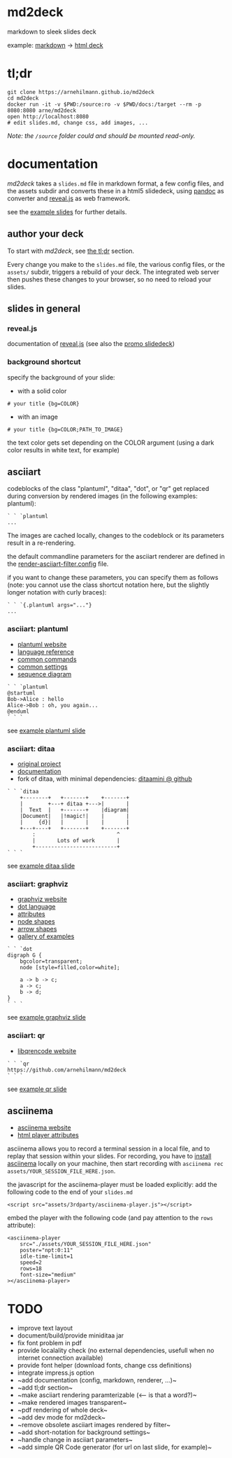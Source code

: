 # md2deck

markdown to sleek slides deck

example: [markdown](https://raw.githubusercontent.com/arnehilmann/md2deck/master/example/slides.md)
-> [html deck](https://arnehilmann.github.io/md2deck/)


# tl;dr

```
git clone https://arnehilmann.github.io/md2deck
cd md2deck
docker run -it -v $PWD:/source:ro -v $PWD/docs:/target --rm -p 8080:8080 arne/md2deck
open http://localhost:8080
# edit slides.md, change css, add images, ...
```
*Note: the ```/source``` folder could and should be mounted read-only.*


# documentation

*md2deck* takes a ```slides.md``` file in markdown format, a few config files, and the assets subdir
and converts these in a html5 slidedeck, using [pandoc](http://pandoc.org) as converter
and [reveal.js](http://lab.hakim.se/reveal-js/) as web framework.

see the [example slides](https://raw.githubusercontent.com/arnehilmann/md2deck/master/example/slides.md)
for further details.

## author your deck

To start with *md2deck*, see [the tl;dr](#tldr) section.

Every change you make to the ```slides.md``` file, the various config files, or the
```assets/``` subdir, triggers a rebuild of your deck.
The integrated web server then pushes these changes to your browser, so no need to
reload your slides.


## slides in general

### reveal.js

documentation of [reveal.js](https://github.com/hakimel/reveal.js/)
(see also the [promo slidedeck](http://lab.hakim.se/reveal-js/#/))

### background shortcut

specify the background of your slide:

* with a solid color
```
# your title {bg=COLOR}
```

* with an image

```
# your title {bg=COLOR;PATH_TO_IMAGE}
```

the text color gets set depending on the COLOR argument
(using a dark color results in white text, for example)



## asciiart

codeblocks of the class "plantuml", "ditaa", "dot", or "qr" get replaced during
conversion by rendered images (in the following examples: plantuml):

```
` ` `plantuml
...
```

The images are cached locally, changes to the codeblock or its parameters result
in a re-rendering.

the default commandline parameters for the asciiart renderer are defined
in the [render-asciiart-filter.config](example/render-asciiart-filter.config) file.

if you want to change these parameters, you can specify them as follows (note:
you cannot use the class shortcut notation here, but the slightly longer notation
with curly braces):
```
` ` `{.plantuml args="..."}
...
```

### asciiart: plantuml

* [plantuml website](http://plantuml.com)
* [language reference](http://plantuml.com/PlantUML_Language_Reference_Guide.pdf)
* [common commands](http://plantuml.com/commons)
* [common settings](http://plantuml.com/skinparam)
* [sequence diagram](http://plantuml.com/sequence-diagram)

```
` ` `plantuml
@startuml
Bob->Alice : hello
Alice->Bob : oh, you again...
@enduml
` ` `
```
see [example plantuml slide](https://arnehilmann.github.io/md2deck/#/plantuml)

### asciiart: ditaa

* [original project](https://github.com/stathissideris/ditaa)
* [documentation](https://github.com/stathissideris/ditaa#usage-and-syntax)
* fork of ditaa, with minimal dependencies: [ditaamini @ github](https://github.com/pepijnve/ditaa.git)

```
` ` `ditaa
    +--------+   +-------+    +-------+
    |        +---+ ditaa +--->|       |
    |  Text  |   +-------+    |diagram|
    |Document|   |!magic!|    |       |
    |     {d}|   |       |    |       |
    +---+----+   +-------+    +-------+
        :                          ^
        |       Lots of work       |
        +--------------------------+
` ` `
```
see [example ditaa slide](https://arnehilmann.github.io/md2deck/#/ditaa)

### asciiart: graphviz

* [graphviz website](http://www.graphviz.org)
* [dot language](http://www.graphviz.org/pdf/dotguide.pdf)
* [attributes](http://www.graphviz.org/content/attrs)
* [node shapes](http://www.graphviz.org/content/node-shapes)
* [arrow shapes](http://www.graphviz.org/content/arrow-shapes)
* [gallery of examples](http://www.graphviz.org/Gallery.php)

```
` ` `dot
digraph G {
    bgcolor=transparent;
    node [style=filled,color=white];

    a -> b -> c;
    a -> c;
    b -> d;
}
` ` `
```
see [example graphviz slide](https://arnehilmann.github.io/md2deck/#/graphviz)

### asciiart: qr

* [libqrencode website](https://fukuchi.org/works/qrencode/)

```
` ` `qr
https://github.com/arnehilmann/md2deck
` ` `
```
see [example qr slide](https://arnehilmann.github.io/md2deck/#/md2deck-github)


## asciinema

* [asciinema website](https://asciinema.org)
* [html player attributes](https://github.com/asciinema/asciinema-player#asciinema-player-element-attributes)

asciinema allows you to record a terminal session in a local file, and to
replay that session within your slides.
For recording, you have to [install asciinema](https://asciinema.org/docs/installation)
locally on your machine, then start recording with ```asciinema rec assets/YOUR_SESSION_FILE_HERE.json```.

the javascript for the asciinema-player must be loaded explicitly: add the following
code to the end of your ```slides.md```
```
<script src="assets/3rdparty/asciinema-player.js"></script>
```

embed the player with the following code (and pay attention to the ```rows``` attribute):
```
<asciinema-player
    src="./assets/YOUR_SESSION_FILE_HERE.json"
    poster="npt:0:11"
    idle-time-limit=1
    speed=2
    rows=18
    font-size="medium"
></asciinema-player>
```


# TODO

* improve text layout
* document/build/provide miniditaa jar
* fix font problem in pdf
* provide localality check (no external dependencies, usefull when no internet connection available)
* provide font helper (download fonts, change css definitions)
* integrate impress.js option
* ~add documentation (config, markdown, renderer, ...)~
* ~add tl;dr section~
* ~make asciiart rendering paramterizable (<-- is that a word?)~
* ~make rendered images transparent~
* ~pdf rendering of whole deck~
* ~add dev mode for md2deck~
* ~remove obsolete asciiart images rendered by filter~
* ~add short-notation for background settings~
* ~handle change in asciiart parameters~
* ~add simple QR Code generator (for url on last slide, for example)~
